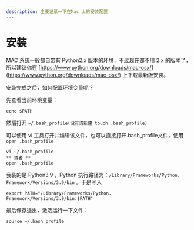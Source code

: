 ```yaml
---
description: 主要记录一下在Mac 上的安装配置
---
```


# 安装

MAC 系统一般都自带有 Python2.x 版本的环境，不过现在都不用 2.x 的版本了，所以建议你在 [https://www.python.org/downloads/mac-osx/](https://www.python.org/downloads/mac-osx/) 上下载最新版安装。

安装完成之后，如何配置环境变量呢？

先查看当前环境变量：

```text
echo $PATH
```

然后打开 `~/.bash_profile(没有请新建 touch .bash_profile)`

可以使用 vi 工具打开并编辑该文件，也可以直接打开.bash\_profile文件，使用`open .bash_profile`

```text
vi ~/.bash_profile
** 或者 **
open .bash_profile
```

我装的是 Python3.9 ，Python 执行路径为：`/Library/Frameworks/Python. Framework/Versions/3.9/bin` 。于是写入

```text
export PATH="/Library/Frameworks/Python. Framework/Versions/3.9/bin:$PATH"
```

最后保存退出，激活运行一下文件：

```text
source ~/.bash_profile
```



